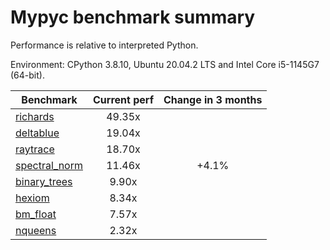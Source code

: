 # Mypyc benchmark summary

Performance is relative to interpreted Python.

Environment: CPython 3.8.10, Ubuntu 20.04.2 LTS and Intel Core i5-1145G7 (64-bit).

| Benchmark | Current perf | Change in 3 months |
| --- | :---: | :---: |
| [richards](benchmarks/richards.md) | 49.35x |  |
| [deltablue](benchmarks/deltablue.md) | 19.04x |  |
| [raytrace](benchmarks/raytrace.md) | 18.70x |  |
| [spectral_norm](benchmarks/spectral_norm.md) | 11.46x | +4.1% |
| [binary_trees](benchmarks/binary_trees.md) | 9.90x |  |
| [hexiom](benchmarks/hexiom.md) | 8.34x |  |
| [bm_float](benchmarks/bm_float.md) | 7.57x |  |
| [nqueens](benchmarks/nqueens.md) | 2.32x |  |
